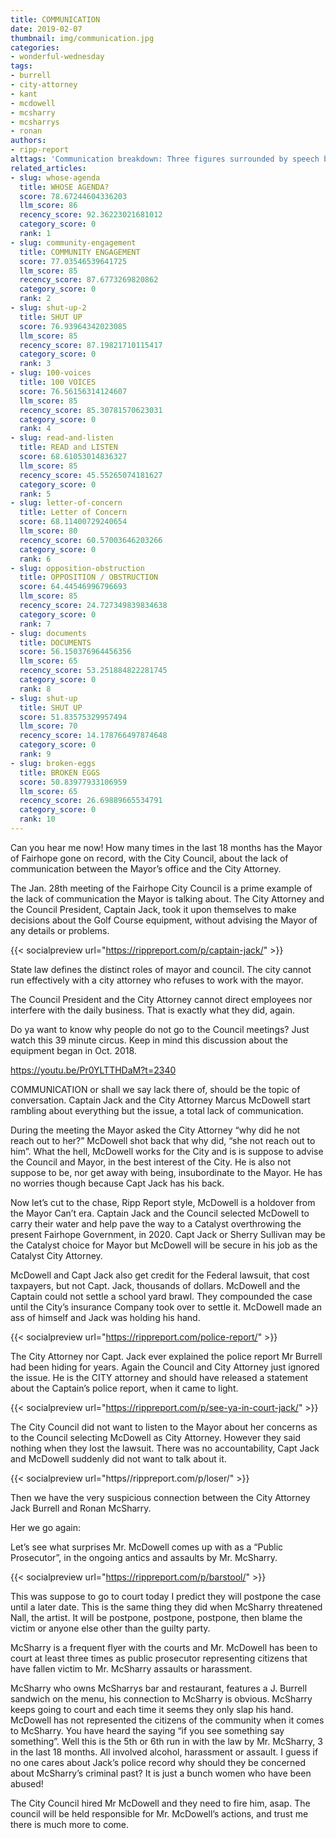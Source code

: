 ```yaml
---
title: COMMUNICATION
date: 2019-02-07
thumbnail: img/communication.jpg
categories:
- wonderful-wednesday
tags:
- burrell
- city-attorney
- kant
- mcdowell
- mcsharry
- mcsharrys
- ronan
authors:
- ripp-report
alttags: 'Communication breakdown: Three figures surrounded by speech bubbles illustrate issues between Fairhope’s Mayor and City Co...'
related_articles:
- slug: whose-agenda
  title: WHOSE AGENDA?
  score: 78.67244604336203
  llm_score: 86
  recency_score: 92.36223021681012
  category_score: 0
  rank: 1
- slug: community-engagement
  title: COMMUNITY ENGAGEMENT
  score: 77.03546539641725
  llm_score: 85
  recency_score: 87.6773269820862
  category_score: 0
  rank: 2
- slug: shut-up-2
  title: SHUT UP
  score: 76.93964342023085
  llm_score: 85
  recency_score: 87.19821710115417
  category_score: 0
  rank: 3
- slug: 100-voices
  title: 100 VOICES
  score: 76.56156314124607
  llm_score: 85
  recency_score: 85.30781570623031
  category_score: 0
  rank: 4
- slug: read-and-listen
  title: READ and LISTEN
  score: 68.61053014836327
  llm_score: 85
  recency_score: 45.55265074181627
  category_score: 0
  rank: 5
- slug: letter-of-concern
  title: Letter of Concern
  score: 68.11400729240654
  llm_score: 80
  recency_score: 60.57003646203266
  category_score: 0
  rank: 6
- slug: opposition-obstruction
  title: OPPOSITION / OBSTRUCTION
  score: 64.44546996796693
  llm_score: 85
  recency_score: 24.727349839834638
  category_score: 0
  rank: 7
- slug: documents
  title: DOCUMENTS
  score: 56.150376964456356
  llm_score: 65
  recency_score: 53.251884822281745
  category_score: 0
  rank: 8
- slug: shut-up
  title: SHUT UP
  score: 51.83575329957494
  llm_score: 70
  recency_score: 14.178766497874648
  category_score: 0
  rank: 9
- slug: broken-eggs
  title: BROKEN EGGS
  score: 50.83977933106959
  llm_score: 65
  recency_score: 26.69889665534791
  category_score: 0
  rank: 10
---
```

Can you hear me now! How many times in the last 18 months has the Mayor of Fairhope gone on record, with the City Council, about the lack of communication between the Mayor’s office and the City Attorney.

The Jan. 28th meeting of the Fairhope City Council is a prime example of the lack of communication the Mayor is talking about. The City Attorney and the Council President, Captain Jack, took it upon themselves to make decisions about the Golf Course equipment, without advising the Mayor of any details or problems.

{{< socialpreview url="https://rippreport.com/p/captain-jack/" >}}

State law defines the distinct roles of mayor and council. The city cannot run effectively with a city attorney who refuses to work with the mayor.

The Council President and the City Attorney cannot direct employees nor interfere with the daily business. That is exactly what they did, again.

Do ya want to know why people do not go to the Council meetings? Just watch this 39 minute circus. Keep in mind this discussion about the equipment began in Oct. 2018.

https://youtu.be/Pr0YLTTHDaM?t=2340

COMMUNICATION or shall we say lack there of, should be the topic of conversation. Captain Jack and the City Attorney Marcus McDowell start rambling about everything but the issue, a total lack of communication.

During the meeting the Mayor asked the City Attorney “why did he not reach out to her?” McDowell shot back that why did, “she not reach out to him”. What the hell, McDowell works for the City and is is suppose to advise the Council and Mayor, in the best interest of the City. He is also not suppose to be, nor get away with being, insubordinate to the Mayor. He has no worries though because Capt Jack has his back.

Now let’s cut to the chase, Ripp Report style, McDowell is a holdover from the Mayor Can’t era. Captain Jack and the Council selected McDowell to carry their water and help pave the way to a Catalyst overthrowing the present Fairhope Government, in 2020. Capt Jack or Sherry Sullivan may be the Catalyst choice for Mayor but McDowell will be secure in his job as the Catalyst City Attorney.

McDowell and Capt Jack also get credit for the Federal lawsuit, that cost taxpayers, but not Capt. Jack, thousands of dollars. McDowell and the Captain could not settle a school yard brawl. They compounded the case until the City’s insurance Company took over to settle it. McDowell made an ass of himself and Jack was holding his hand.

{{< socialpreview url="https://rippreport.com/police-report/" >}}

The City Attorney nor Capt. Jack ever explained the police report Mr Burrell had been hiding for years. Again the Council and City Attorney just ignored the issue. He is the CITY attorney and should have released a statement about the Captain’s police report, when it came to light.

{{< socialpreview url="https://rippreport.com/p/see-ya-in-court-jack/" >}}

The City Council did not want to listen to the Mayor about her concerns as to the Council selecting McDowell as City Attorney. However they said nothing when they lost the lawsuit. There was no accountability, Capt Jack and McDowell suddenly did not want to talk about it.

{{< socialpreview url="https//rippreport.com/p/loser/" >}}

Then we have the very suspicious connection between the City Attorney Jack Burrell and Ronan McSharry.

Her we go again:

Let’s see what surprises Mr. McDowell comes up with as a “Public Prosecutor”, in the ongoing antics and assaults by Mr. McSharry.

{{< socialpreview url="https://rippreport.com/p/barstool/" >}}

This was suppose to go to court today I predict they will postpone the case until a later date. This is the same thing they did when McSharry threatened Nall, the artist. It will be postpone, postpone, postpone, then blame the victim or anyone else other than the guilty party.

McSharry is a frequent flyer with the courts and Mr. McDowell has been to court at least three times as public prosecutor representing citizens that have fallen victim to Mr. McSharry assaults or harassment.

McSharry who owns McSharrys bar and restaurant, features a J. Burrell sandwich on the menu, his connection to McSharry is obvious. McSharry keeps going to court and each time it seems they only slap his hand. McDowell has not represented the citizens of the community when it comes to McSharry. You have heard the saying “if you see something say something”. Well this is the 5th or 6th run in with the law by Mr. McSharry, 3 in the last 18 months. All involved alcohol, harassment or assault. I guess if no one cares about Jack’s police record why should they be concerned about McSharry’s criminal past? It is just a bunch women who have been abused!

The City Council hired Mr McDowell and they need to fire him, asap. The council will be held responsible for Mr. McDowell’s actions, and trust me there is much more to come.
